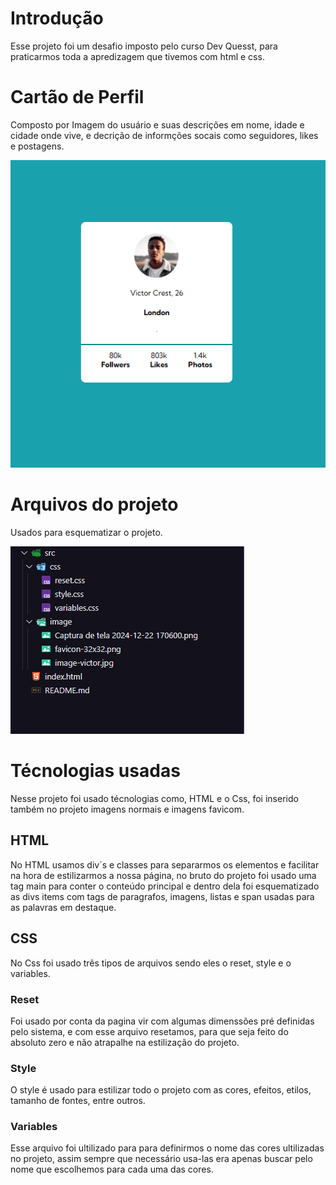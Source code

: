# Introdução
Esse projeto foi um desafio imposto pelo curso Dev Quesst, para praticarmos toda a apredizagem que tivemos com html e css.

# Cartão de Perfil
Composto por Imagem do usuário e suas descrições em nome, idade e cidade onde vive, e decrição de informções socais como seguidores, likes e postagens.

<img src="./src/image/Captura de tela 2024-12-22 170600.png" alt="imagem do cartão" >

# Arquivos do projeto 
Usados para esquematizar o projeto.

<img src="./src/image/Captura de tela 2024-12-22 172040.png" alt="arquivos usados">

# Técnologias usadas
Nesse projeto foi usado técnologias como, HTML e o Css, foi inserido também no projeto imagens normais e imagens favicom.

## HTML
No HTML usamos div´s e classes para separarmos os elementos e facilitar na hora de estilizarmos a nossa página, no bruto do projeto foi usado uma tag main para conter o conteúdo principal e dentro dela foi esquematizado as divs items com tags de paragrafos, imagens, listas e span usadas para as palavras em destaque.

## CSS
No Css foi usado três tipos de arquivos sendo eles o reset, style e o variables.

### Reset
Foi usado por conta da pagina vir com algumas dimenssões pré definidas pelo sistema, e com esse arquivo resetamos, para que seja feito do absoluto zero e não atrapalhe na estilização do projeto.

### Style
O style é usado para estilizar todo o projeto com as cores, efeitos, etilos, tamanho de fontes, entre outros.

### Variables
Esse arquivo foi ultilizado para  para definirmos o nome das cores ultilizadas no projeto, assim sempre que necessário usa-las era apenas buscar pelo nome que escolhemos para cada uma das cores.
